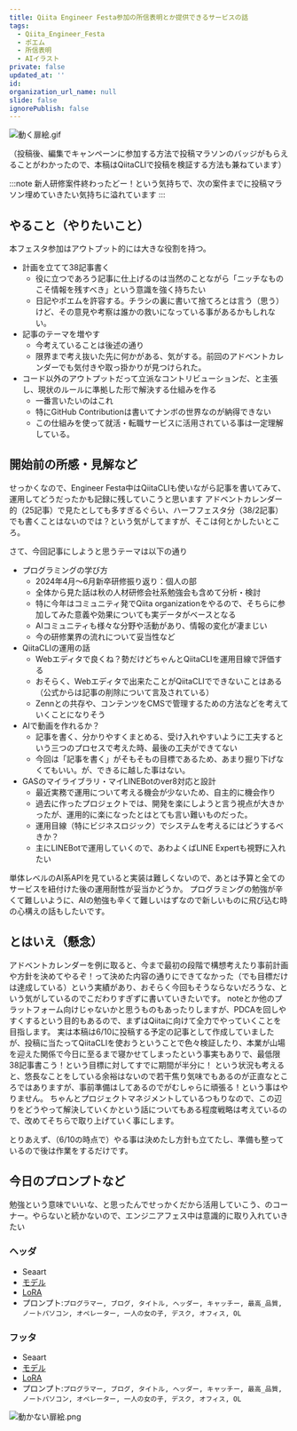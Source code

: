 ```yaml
---
title: Qiita Engineer Festa参加の所信表明とか提供できるサービスの話
tags:
  - Qiita_Engineer_Festa
  - ポエム
  - 所信表明
  - AIイラスト
private: false
updated_at: ''
id: 
organization_url_name: null
slide: false
ignorePublish: false
---
```


![動く扉絵.gif](https://qiita-image-store.s3.ap-northeast-1.amazonaws.com/0/122800/00a54f9e-d3ef-e44e-af49-b8f056b736e9.gif)

（投稿後、編集でキャンペーンに参加する方法で投稿マラソンのバッジがもらえることがわかったので、本稿はQiitaCLIで投稿を検証する方法も兼ねています）

:::note
新人研修案件終わったどー！という気持ちで、次の案件までに投稿マラソン埋めていきたい気持ちに溢れています
:::

## やること（やりたいこと）
本フェスタ参加はアウトプット的には大きな役割を持つ。

- 計画を立てて38記事書く
  - 役に立つであろう記事に仕上げるのは当然のことながら「ニッチなものこそ情報を残すべき」という意識を強く持ちたい
  - 日記やポエムを許容する。チラシの裏に書いて捨てろとは言う（思う）けど、その意見や考察は誰かの救いになっている事があるかもしれない。
- 記事のテーマを増やす
  - 今考えていることは後述の通り
  - 限界まで考え抜いた先に何かがある、気がする。前回のアドベントカレンダーでも気付きや取っ掛かりが見つけられた。
- コード以外のアウトプットだって立派なコントリビューションだ、と主張し、現状のルールに準拠した形で解決する仕組みを作る
  - 一番言いたいのはこれ
  - 特にGitHub Contributionは書いてナンボの世界なのが納得できない
  - この仕組みを使って就活・転職サービスに活用されている事は一定理解している。

## 開始前の所感・見解など
せっかくなので、Engineer Festa中はQiitaCLIも使いながら記事を書いてみて、運用してどうだったかも記録に残していこうと思います
アドベントカレンダー的（25記事）で見たとしても多すぎるぐらい、ハーフフェスタ分（38/2記事）でも書くことはないのでは？という気がしてますが、そこは何とかしたいところ。

さて、今回記事にしようと思うテーマは以下の通り

- プログラミングの学び方
  - 2024年4月〜6月新卒研修振り返り：個人の部
  - 全体から見た話は秋の人材研修会社系勉強会も含めて分析・検討
  - 特に今年はコミュニティ発でQiita organizationをやるので、そちらに参加してみた意義や効果についても実データがベースとなる
  - AIコミュニティも様々な分野や活動があり、情報の変化が凄まじい
  - 今の研修業界の流れについて妥当性など
- QiitaCLIの運用の話
  - Webエディタで良くね？勢だけどちゃんとQiitaCLIを運用目線で評価する
  - おそらく、Webエディタで出来たことがQiitaCLIでできないことはある（公式からは記事の削除について言及されている）
  - Zennとの共存や、コンテンツをCMSで管理するための方法などを考えていくことになりそう
- AIで動画を作れるか？
  - 記事を書く、分かりやすくまとめる、受け入れやすいように工夫するという三つのプロセスで考えた時、最後の工夫ができてない
  - 今回は「記事を書く」がそもそもの目標であるため、あまり掘り下げなくてもいい。が、できるに越した事はない。
- GASのマイライブラリ・マイLINEBotのver8対応と設計
  - 最近実務で運用について考える機会が少ないため、自主的に機会作り
  - 過去に作ったプロジェクトでは、開発を楽にしようと言う視点が大きかったが、運用的に楽になったとはとても言い難いものだった。
  - 運用目線（特にビジネスロジック）でシステムを考えるにはどうするべきか？
  - 主にLINEBotで運用していくので、あわよくばLINE Expertも視野に入れたい

単体レベルのAI系APIを見ていると実装は難しくないので、あとは予算と全てのサービスを紐付けた後の運用耐性が妥当かどうか。
プログラミングの勉強が辛くて難しいように、AIの勉強も辛くて難しいはずなので新しいものに飛び込む時の心構えの話もしたいです。

## とはいえ（懸念）
アドベントカレンダーを例に取ると、今まで最初の段階で構想考えたり事前計画や方針を決めてやるぞ！って決めた内容の通りにできてなかった（でも目標だけは達成している）という実績があり、おそらく今回もそうならないだろうな、という気がしているのでこだわりすぎずに書いていきたいです。
noteとか他のプラットフォーム向けじゃないかと思うものもあったりしますが、PDCAを回しやすくするという目的もあるので、まずはQiitaに向けて全力でやっていくことを目指します。
実は本稿は6/10に投稿する予定の記事として作成していましたが、投稿に当たってQiitaCLIを使おうということで色々検証したり、本業が山場を迎えた関係で今日に至るまで寝かせてしまったという事実もありで、最低限38記事書こう！という目標に対してすでに期間が半分に！
という状況も考えると、悠長なことをしている余裕はないので若干焦り気味でもあるのが正直なところではありますが、事前準備はしてあるのでがむしゃらに頑張る！という事はやりません。
ちゃんとプロジェクトマネジメントしているつもりなので、この辺りをどうやって解決していくかという話についてもある程度戦略は考えているので、改めてそちらで取り上げていく事にします。

とりあえず、（6/10の時点で）やる事は決めたし方針も立てたし、準備も整っているので後は作業をするだけです。

## 今日のプロンプトなど
勉強という意味でいいな、と思ったんでせっかくだから活用していこう、のコーナー。やらないと続かないので、エンジニアフェス中は意識的に取り入れていきたい

### ヘッダ
- Seaart
- [モデル](https://www.seaart.ai/ja/models/detail/760db40b0570d7241f9608f6ab1616b6)
- [LoRA](https://www.seaart.ai/ja/models/detail/ef7d35c4650e865a2e003bbe0e4bb498)
- プロンプト:`プログラマー, ブログ, タイトル, ヘッダー, キャッチー, 最高_品質, ノートパソコン, オペレーター, 一人の女の子, デスク, オフィス, OL`

### フッタ
- Seaart
- [モデル](https://www.seaart.ai/ja/models/detail/760db40b0570d7241f9608f6ab1616b6)
- [LoRA](https://www.seaart.ai/ja/models/detail/ef7d35c4650e865a2e003bbe0e4bb498)
- プロンプト:`プログラマー, ブログ, タイトル, ヘッダー, キャッチー, 最高_品質, ノートパソコン, オペレーター, 一人の女の子, デスク, オフィス, OL`

![動かない扉絵.png](https://qiita-image-store.s3.ap-northeast-1.amazonaws.com/0/122800/ab752e89-7137-79ff-7816-582f34679fe6.png)
